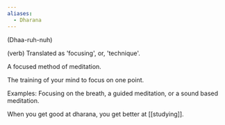```yaml
---
aliases:
  - Dharana
---
```

(Dhaa-ruh-nuh)

(verb) Translated as 'focusing', or, 'technique'.

A focused method of meditation.

The training of your mind to focus on one point.

Examples: Focusing on the breath, a guided meditation, or a sound based meditation.

When you get good at dharana, you get better at [[studying]].